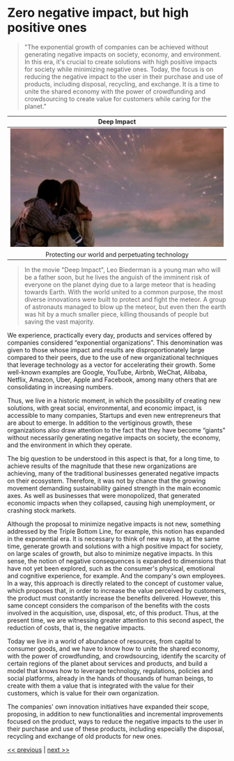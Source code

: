 # Zero negative impact, but high positive ones

>"The exponential growth of companies can be achieved without generating negative impacts on society, economy, and environment. In this era, it's crucial to create solutions with high positive impacts for society while minimizing negative ones. Today, the focus is on reducing the negative impact to the user in their purchase and use of products, including disposal, recycling, and exchange. It is a time to unite the shared economy with the power of crowdfunding and crowdsourcing to create value for customers while caring for the planet."

| Deep Impact |
| :---: |
|![](../../images/zero_negative_impact_but_high_positive_ones.png)|
|Protecting our world and perpetuating technology|

>In the movie "Deep Impact", Leo Biederman is a young man who will be a father soon, but he lives the anguish of the imminent risk of everyone on the planet dying due to a large meteor that is heading towards Earth. With the world united to a common purpose, the most diverse innovations were built to protect and fight the meteor. A group of astronauts managed to blow up the meteor, but even then the earth was hit by a much smaller piece, killing thousands of people but saving the vast majority.

We experience, practically every day, products and services offered by companies considered “exponential organizations”. This denomination was given to those whose impact and results are disproportionately large compared to their peers, due to the use of new organizational techniques that leverage technology as a vector for accelerating their growth. Some well-known examples are Google, YouTube, Airbnb, WeChat, Alibaba, Netflix, Amazon, Uber, Apple and Facebook, among many others that are consolidating in increasing numbers.

Thus, we live in a historic moment, in which the possibility of creating new solutions, with great social, environmental, and economic impact, is accessible to many companies, Startups and even new entrepreneurs that are about to emerge. In addition to the vertiginous growth, these organizations also draw attention to the fact that they have become “giants” without necessarily generating negative impacts on society, the economy, and the environment in which they operate.

The big question to be understood in this aspect is that, for a long time, to achieve results of the magnitude that these new organizations are achieving, many of the traditional businesses generated negative impacts on their ecosystem. Therefore, it was not by chance that the growing movement demanding sustainability gained strength in the main economic axes. As well as businesses that were monopolized, that generated economic impacts when they collapsed, causing high unemployment, or crashing stock markets.

Although the proposal to minimize negative impacts is not new, something addressed by the Triple Bottom Line, for example, this notion has expanded in the exponential era. It is necessary to think of new ways to, at the same time, generate growth and solutions with a high positive impact for society, on large scales of growth, but also to minimize negative impacts. In this sense, the notion of negative consequences is expanded to dimensions that have not yet been explored, such as the consumer's physical, emotional and cognitive experience, for example. And the company's own employees. In a way, this approach is directly related to the concept of customer value, which proposes that, in order to increase the value perceived by customers, the product must constantly increase the benefits delivered. However, this same concept considers the comparison of the benefits with the costs involved in the acquisition, use, disposal, etc, of this product. Thus, at the present time, we are witnessing greater attention to this second aspect, the reduction of costs, that is, the negative impacts.

Today we live in a world of abundance of resources, from capital to consumer goods, and we have to know how to unite the shared economy, with the power of crowdfunding, and crowdsourcing, identify the scarcity of certain regions of the planet about services and products, and build a model that knows how to leverage technology, regulations, policies and social platforms, already in the hands of thousands of human beings, to create with them a value that is integrated with the value for their customers, which is value for their own organization.

The companies' own innovation initiatives have expanded their scope, proposing, in addition to new functionalities and incremental improvements focused on the product, ways to reduce the negative impacts to the user in their purchase and use of these products, including especially the disposal, recycling and exchange of old products for new ones.

[<< previous](6-diversity_as_a_platform.md) | [next >>](8-comprehending_abundance_and_scarcity.md)

